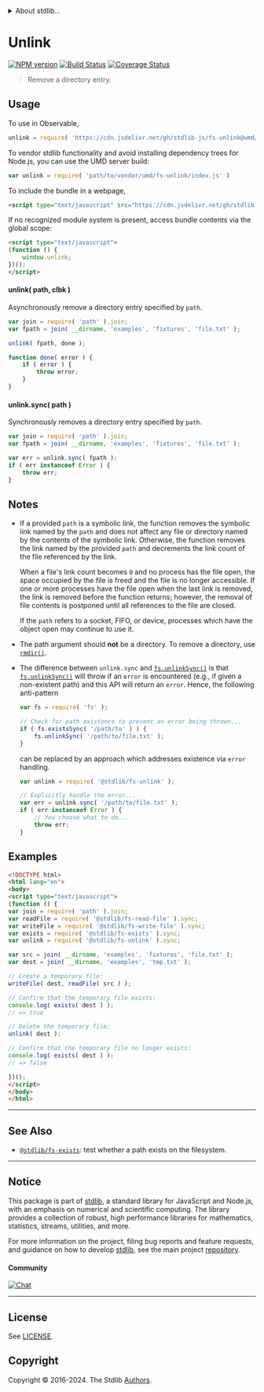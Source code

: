 <!--

@license Apache-2.0

Copyright (c) 2018 The Stdlib Authors.

Licensed under the Apache License, Version 2.0 (the "License");
you may not use this file except in compliance with the License.
You may obtain a copy of the License at

   http://www.apache.org/licenses/LICENSE-2.0

Unless required by applicable law or agreed to in writing, software
distributed under the License is distributed on an "AS IS" BASIS,
WITHOUT WARRANTIES OR CONDITIONS OF ANY KIND, either express or implied.
See the License for the specific language governing permissions and
limitations under the License.

-->


<details>
  <summary>
    About stdlib...
  </summary>
  <p>We believe in a future in which the web is a preferred environment for numerical computation. To help realize this future, we've built stdlib. stdlib is a standard library, with an emphasis on numerical and scientific computation, written in JavaScript (and C) for execution in browsers and in Node.js.</p>
  <p>The library is fully decomposable, being architected in such a way that you can swap out and mix and match APIs and functionality to cater to your exact preferences and use cases.</p>
  <p>When you use stdlib, you can be absolutely certain that you are using the most thorough, rigorous, well-written, studied, documented, tested, measured, and high-quality code out there.</p>
  <p>To join us in bringing numerical computing to the web, get started by checking us out on <a href="https://github.com/stdlib-js/stdlib">GitHub</a>, and please consider <a href="https://opencollective.com/stdlib">financially supporting stdlib</a>. We greatly appreciate your continued support!</p>
</details>

# Unlink

[![NPM version][npm-image]][npm-url] [![Build Status][test-image]][test-url] [![Coverage Status][coverage-image]][coverage-url] <!-- [![dependencies][dependencies-image]][dependencies-url] -->

> Remove a directory entry.



<section class="usage">

## Usage

To use in Observable,

```javascript
unlink = require( 'https://cdn.jsdelivr.net/gh/stdlib-js/fs-unlink@umd/browser.js' )
```

To vendor stdlib functionality and avoid installing dependency trees for Node.js, you can use the UMD server build:

```javascript
var unlink = require( 'path/to/vendor/umd/fs-unlink/index.js' )
```

To include the bundle in a webpage,

```html
<script type="text/javascript" src="https://cdn.jsdelivr.net/gh/stdlib-js/fs-unlink@umd/browser.js"></script>
```

If no recognized module system is present, access bundle contents via the global scope:

```html
<script type="text/javascript">
(function () {
    window.unlink;
})();
</script>
```

#### unlink( path, clbk )

Asynchronously remove a directory entry specified by `path`.

<!-- run-disable -->

```javascript
var join = require( 'path' ).join;
var fpath = join( __dirname, 'examples', 'fixtures', 'file.txt' );

unlink( fpath, done );

function done( error ) {
    if ( error ) {
        throw error;
    }
}
```

#### unlink.sync( path )

Synchronously removes a directory entry specified by `path`.

<!-- run-disable -->

```javascript
var join = require( 'path' ).join;
var fpath = join( __dirname, 'examples', 'fixtures', 'file.txt' );

var err = unlink.sync( fpath );
if ( err instanceof Error ) {
    throw err;
}
```

</section>

<!-- /.usage -->

<section class="notes">

## Notes

-   If a provided `path` is a symbolic link, the function removes the symbolic link named by the `path` and does not affect any file or directory named by the contents of the symbolic link. Otherwise, the function removes the link named by the provided `path` and decrements the link count of the file referenced by the link. 

    When a file's link count becomes `0` and no process has the file open, the space occupied by the file is freed and the file is no longer accessible. If one or more processes have the file open when the last link is removed, the link is removed before the function returns; however, the removal of file contents is postponed until all references to the file are closed.

    If the `path` refers to a socket, FIFO, or device, processes which have the object open may continue to use it.

-   The path argument should **not** be a directory. To remove a directory, use [`rmdir()`][@stdlib/fs/rmdir].

-   The difference between `unlink.sync` and [`fs.unlinkSync()`][node-fs] is that [`fs.unlinkSync()`][node-fs] will throw if an `error` is encountered (e.g., if given a non-existent path) and this API will return an `error`. Hence, the following anti-pattern

    <!-- run-disable -->

    ```javascript
    var fs = require( 'fs' );

    // Check for path existence to prevent an error being thrown...
    if ( fs.existsSync( '/path/to' ) ) {
        fs.unlinkSync( '/path/to/file.txt' );
    }
    ```

    can be replaced by an approach which addresses existence via `error` handling.

    <!-- run-disable -->

    ```javascript
    var unlink = require( '@stdlib/fs-unlink' );

    // Explicitly handle the error...
    var err = unlink.sync( '/path/to/file.txt' );
    if ( err instanceof Error ) {
        // You choose what to do...
        throw err;
    }
    ```

</section>

<!-- /.notes -->

<section class="examples">

## Examples

<!-- eslint no-undef: "error" -->

```html
<!DOCTYPE html>
<html lang="en">
<body>
<script type="text/javascript">
(function () {
var join = require( 'path' ).join;
var readFile = require( '@stdlib/fs-read-file' ).sync;
var writeFile = require( '@stdlib/fs-write-file' ).sync;
var exists = require( '@stdlib/fs-exists' ).sync;
var unlink = require( '@stdlib/fs-unlink' ).sync;

var src = join( __dirname, 'examples', 'fixtures', 'file.txt' );
var dest = join( __dirname, 'examples', 'tmp.txt' );

// Create a temporary file:
writeFile( dest, readFile( src ) );

// Confirm that the temporary file exists:
console.log( exists( dest ) );
// => true

// Delete the temporary file:
unlink( dest );

// Confirm that the temporary file no longer exists:
console.log( exists( dest ) );
// => false

})();
</script>
</body>
</html>
```

</section>

<!-- /.examples -->



<!-- Section for related `stdlib` packages. Do not manually edit this section, as it is automatically populated. -->

<section class="related">

* * *

## See Also

-   <span class="package-name">[`@stdlib/fs-exists`][@stdlib/fs/exists]</span><span class="delimiter">: </span><span class="description">test whether a path exists on the filesystem.</span>

</section>

<!-- /.related -->

<!-- Section for all links. Make sure to keep an empty line after the `section` element and another before the `/section` close. -->


<section class="main-repo" >

* * *

## Notice

This package is part of [stdlib][stdlib], a standard library for JavaScript and Node.js, with an emphasis on numerical and scientific computing. The library provides a collection of robust, high performance libraries for mathematics, statistics, streams, utilities, and more.

For more information on the project, filing bug reports and feature requests, and guidance on how to develop [stdlib][stdlib], see the main project [repository][stdlib].

#### Community

[![Chat][chat-image]][chat-url]

---

## License

See [LICENSE][stdlib-license].


## Copyright

Copyright &copy; 2016-2024. The Stdlib [Authors][stdlib-authors].

</section>

<!-- /.stdlib -->

<!-- Section for all links. Make sure to keep an empty line after the `section` element and another before the `/section` close. -->

<section class="links">

[npm-image]: http://img.shields.io/npm/v/@stdlib/fs-unlink.svg
[npm-url]: https://npmjs.org/package/@stdlib/fs-unlink

[test-image]: https://github.com/stdlib-js/fs-unlink/actions/workflows/test.yml/badge.svg?branch=main
[test-url]: https://github.com/stdlib-js/fs-unlink/actions/workflows/test.yml?query=branch:main

[coverage-image]: https://img.shields.io/codecov/c/github/stdlib-js/fs-unlink/main.svg
[coverage-url]: https://codecov.io/github/stdlib-js/fs-unlink?branch=main

<!--

[dependencies-image]: https://img.shields.io/david/stdlib-js/fs-unlink.svg
[dependencies-url]: https://david-dm.org/stdlib-js/fs-unlink/main

-->

[chat-image]: https://img.shields.io/gitter/room/stdlib-js/stdlib.svg
[chat-url]: https://app.gitter.im/#/room/#stdlib-js_stdlib:gitter.im

[stdlib]: https://github.com/stdlib-js/stdlib

[stdlib-authors]: https://github.com/stdlib-js/stdlib/graphs/contributors

[cli-section]: https://github.com/stdlib-js/fs-unlink#cli
[cli-url]: https://github.com/stdlib-js/fs-unlink/tree/cli
[@stdlib/fs-unlink]: https://github.com/stdlib-js/fs-unlink/tree/main

[umd]: https://github.com/umdjs/umd
[es-module]: https://developer.mozilla.org/en-US/docs/Web/JavaScript/Guide/Modules

[deno-url]: https://github.com/stdlib-js/fs-unlink/tree/deno
[umd-url]: https://github.com/stdlib-js/fs-unlink/tree/umd
[esm-url]: https://github.com/stdlib-js/fs-unlink/tree/esm
[branches-url]: https://github.com/stdlib-js/fs-unlink/blob/main/branches.md

[stdlib-license]: https://raw.githubusercontent.com/stdlib-js/fs-unlink/main/LICENSE

[node-fs]: https://nodejs.org/api/fs.html

[@stdlib/fs/rmdir]: https://github.com/stdlib-js/fs-rmdir/tree/umd

<!-- <related-links> -->

[@stdlib/fs/exists]: https://github.com/stdlib-js/fs-exists/tree/umd

<!-- </related-links> -->

</section>

<!-- /.links -->
